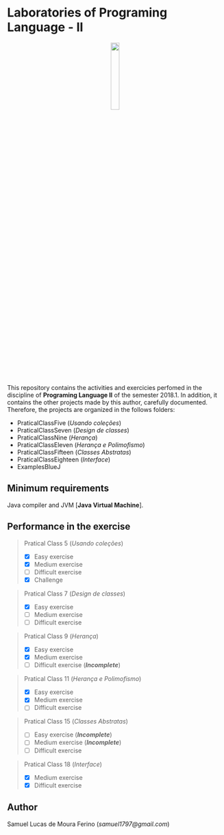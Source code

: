 # Laboratories of Programing Language - II

<p align="center">
<img src="http://www.lostdesign.net/glossario/java.jpg" width="20%"  />
</p>

This repository contains the activities and exercicies perfomed in the discipline of **Programing Language II** 
of the semester 2018.1. In addition, it contains the other projects made by this author,
carefully documented. Therefore, the projects are organized in the follows folders:

- PraticalClassFive		(_Usando coleções_)
- PraticalClassSeven	(_Design de classes_)
- PraticalClassNine		(_Herança_)
- PraticalClassEleven	(_Herança e Polimofismo_)
- PraticalClassFifteen  (_Classes Abstratas_)
- PraticalClassEighteen (_Interface_)
- ExamplesBlueJ

## Minimum requirements

Java compiler and JVM [**Java Virtual Machine**].

## Performance in the exercise


> Pratical Class 5		(_Usando coleções_)
>
> - [X] Easy exercise
> - [X] Medium exercise
> - [ ] Difficult exercise
> - [X] Challenge

> Pratical Class 7	(_Design de classes_)
>
> - [X] Easy exercise
> - [ ] Medium exercise
> - [ ] Difficult exercise

> Pratical Class 9		(_Herança_)
>
> - [X] Easy exercise
> - [X] Medium exercise
> - [ ] Difficult exercise (***Incomplete***)

> Pratical Class 11	(_Herança e Polimofismo_)
>
> - [X] Easy exercise
> - [X] Medium exercise
> - [ ] Difficult exercise

> Pratical Class 15  (_Classes Abstratas_)
>
> - [ ] Easy exercise (***Incomplete***)
> - [ ] Medium exercise (***Incomplete***)
> - [ ] Difficult exercise 

> Pratical Class 18 (_Interface_)
>
> - [X] Medium exercise
> - [X] Difficult exercise




## Author

Samuel Lucas de Moura Ferino (_samuel1797@gmail.com_)

